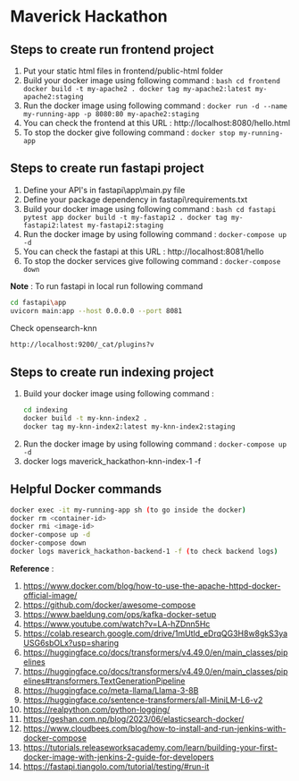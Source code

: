 # Maverick Hackathon

## Steps to create run frontend project

1. Put your static html files in frontend/public-html folder
2. Build your docker image using following command : 
        ```bash
        cd frontend
        docker build -t my-apache2 .
        docker tag my-apache2:latest my-apache2:staging
        ```
3. Run the docker image using following command : `docker run -d --name my-running-app -p 8080:80 my-apache2:staging`
4. You can check the frontend at this URL : http://localhost:8080/hello.html
5. To stop the docker give following command : `docker stop my-running-app`

## Steps to create run fastapi project

1. Define your API's in fastapi\app\main.py file
2. Define your package dependency in fastapi\requirements.txt
3. Build your docker image using following command : 
        ```bash
        cd fastapi
        pytest app
        docker build -t my-fastapi2 .
        docker tag my-fastapi2:latest my-fastapi2:staging     
        ```
4. Run the docker image by using following command : `docker-compose up -d`
5. You can check the fastapi at this URL : http://localhost:8081/hello
6. To stop the docker services give following command : `docker-compose down`

**Note** : To run fastapi in local run following command
```bash
cd fastapi\app
uvicorn main:app --host 0.0.0.0 --port 8081
```

Check opensearch-knn
```bash
http://localhost:9200/_cat/plugins?v
```

## Steps to create run indexing project

1. Build your docker image using following command :
   ```bash
   cd indexing
   docker build -t my-knn-index2 .
   docker tag my-knn-index2:latest my-knn-index2:staging
   ```
2. Run the docker image by using following command : `docker-compose up -d`
3. docker logs maverick_hackathon-knn-index-1 -f

## Helpful Docker commands

```bash
docker exec -it my-running-app sh (to go inside the docker) 
docker rm <container-id>
docker rmi <image-id>
docker-compose up -d 
docker-compose down
docker logs maverick_hackathon-backend-1 -f (to check backend logs)
```

**Reference** : 
1. https://www.docker.com/blog/how-to-use-the-apache-httpd-docker-official-image/
2. https://github.com/docker/awesome-compose
3. https://www.baeldung.com/ops/kafka-docker-setup
4. https://www.youtube.com/watch?v=LA-hZDnn5Hc
5. https://colab.research.google.com/drive/1mUtld_eDrqQG3H8w8gkS3yaUSG6sbOLx?usp=sharing
6. https://huggingface.co/docs/transformers/v4.49.0/en/main_classes/pipelines
7. https://huggingface.co/docs/transformers/v4.49.0/en/main_classes/pipelines#transformers.TextGenerationPipeline
8. https://huggingface.co/meta-llama/Llama-3-8B
9. https://huggingface.co/sentence-transformers/all-MiniLM-L6-v2
10. https://realpython.com/python-logging/
11. https://geshan.com.np/blog/2023/06/elasticsearch-docker/
12. https://www.cloudbees.com/blog/how-to-install-and-run-jenkins-with-docker-compose
13. https://tutorials.releaseworksacademy.com/learn/building-your-first-docker-image-with-jenkins-2-guide-for-developers
14. https://fastapi.tiangolo.com/tutorial/testing/#run-it